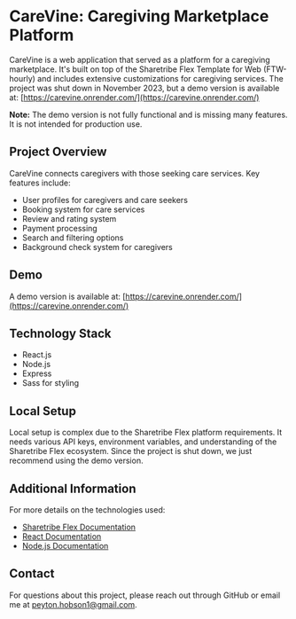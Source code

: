 # CareVine: Caregiving Marketplace Platform

CareVine is a web application that served as a platform for a caregiving marketplace. It's built on
top of the Sharetribe Flex Template for Web (FTW-hourly) and includes extensive customizations for
caregiving services. The project was shut down in November 2023, but a demo version is available at:
[https://carevine.onrender.com/](https://carevine.onrender.com/)

**Note:** The demo version is not fully functional and is missing many features. It is not intended
for production use.

## Project Overview

CareVine connects caregivers with those seeking care services. Key features include:

- User profiles for caregivers and care seekers
- Booking system for care services
- Review and rating system
- Payment processing
- Search and filtering options
- Background check system for caregivers

## Demo

A demo version is available at: [https://carevine.onrender.com/](https://carevine.onrender.com/)

## Technology Stack

- React.js
- Node.js
- Express
- Sass for styling

## Local Setup

Local setup is complex due to the Sharetribe Flex platform requirements. It needs various API keys,
environment variables, and understanding of the Sharetribe Flex ecosystem. Since the project is shut
down, we just recommend using the demo version.

## Additional Information

For more details on the technologies used:

- [Sharetribe Flex Documentation](https://www.sharetribe.com/docs/)
- [React Documentation](https://reactjs.org/docs/getting-started.html)
- [Node.js Documentation](https://nodejs.org/en/docs/)

## Contact

For questions about this project, please reach out through GitHub or email me at
[peyton.hobson1@gmail.com](mailto:peyton.hobson1@gmail.com).
